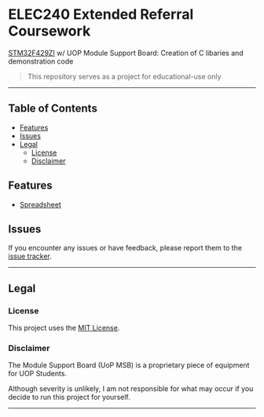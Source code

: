 # ELEC240 Extended Referral Coursework
[STM32F429ZI](https://www.st.com/en/microcontrollers-microprocessors/stm32f429zi.html) w/ UOP Module Support Board: Creation of C libaries and demonstration code

> This repository serves as a project for educational-use only

 ---

## Table of Contents
- [Features](#features)
- [Issues](#issues)
- [Legal](#legal)
    - [License](#license)
    - [Disclaimer](#disclaimer)


## Features
- [Spreadsheet](https://docs.google.com/spreadsheets/d/1K_7O-bgdNsYgTAxy73LaSyokLMVCuXmlDPsqlT9L7dE/edit?usp=sharing)


## Issues

If you encounter any issues or have feedback, please report them to the [issue tracker](https://github.com/stormy99/ELEC240_EC/issues).

---

## Legal

### License
This project uses the [MIT License](https://github.com/stormy99/ELEC240_EC/blob/master/LICENSE).

### Disclaimer
The Module Support Board (UoP MSB) is a proprietary piece of equipment for UOP Students.

Although severity is unlikely, I am not responsible for what may occur if you decide to run this project for yourself.

---

